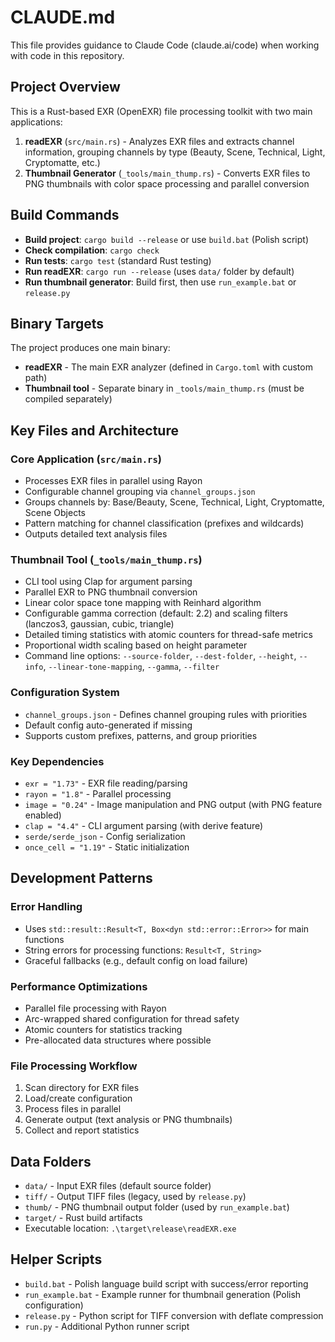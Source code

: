 # CLAUDE.md

This file provides guidance to Claude Code (claude.ai/code) when working with code in this repository.

## Project Overview

This is a Rust-based EXR (OpenEXR) file processing toolkit with two main applications:

1. **readEXR** (`src/main.rs`) - Analyzes EXR files and extracts channel information, grouping channels by type (Beauty, Scene, Technical, Light, Cryptomatte, etc.)
2. **Thumbnail Generator** (`_tools/main_thump.rs`) - Converts EXR files to PNG thumbnails with color space processing and parallel conversion

## Build Commands

- **Build project**: `cargo build --release` or use `build.bat` (Polish script)
- **Check compilation**: `cargo check`
- **Run tests**: `cargo test` (standard Rust testing)
- **Run readEXR**: `cargo run --release` (uses `data/` folder by default)
- **Run thumbnail generator**: Build first, then use `run_example.bat` or `release.py`

## Binary Targets

The project produces one main binary:
- **readEXR** - The main EXR analyzer (defined in `Cargo.toml` with custom path)
- **Thumbnail tool** - Separate binary in `_tools/main_thump.rs` (must be compiled separately)

## Key Files and Architecture

### Core Application (`src/main.rs`)
- Processes EXR files in parallel using Rayon
- Configurable channel grouping via `channel_groups.json`
- Groups channels by: Base/Beauty, Scene, Technical, Light, Cryptomatte, Scene Objects
- Pattern matching for channel classification (prefixes and wildcards)
- Outputs detailed text analysis files

### Thumbnail Tool (`_tools/main_thump.rs`)
- CLI tool using Clap for argument parsing
- Parallel EXR to PNG thumbnail conversion
- Linear color space tone mapping with Reinhard algorithm
- Configurable gamma correction (default: 2.2) and scaling filters (lanczos3, gaussian, cubic, triangle)
- Detailed timing statistics with atomic counters for thread-safe metrics
- Proportional width scaling based on height parameter
- Command line options: `--source-folder`, `--dest-folder`, `--height`, `--info`, `--linear-tone-mapping`, `--gamma`, `--filter`

### Configuration System
- `channel_groups.json` - Defines channel grouping rules with priorities
- Default config auto-generated if missing
- Supports custom prefixes, patterns, and group priorities

### Key Dependencies
- `exr = "1.73"` - EXR file reading/parsing
- `rayon = "1.8"` - Parallel processing
- `image = "0.24"` - Image manipulation and PNG output (with PNG feature enabled)
- `clap = "4.4"` - CLI argument parsing (with derive feature)
- `serde/serde_json` - Config serialization
- `once_cell = "1.19"` - Static initialization

## Development Patterns

### Error Handling
- Uses `std::result::Result<T, Box<dyn std::error::Error>>` for main functions
- String errors for processing functions: `Result<T, String>`
- Graceful fallbacks (e.g., default config on load failure)

### Performance Optimizations
- Parallel file processing with Rayon
- Arc-wrapped shared configuration for thread safety
- Atomic counters for statistics tracking
- Pre-allocated data structures where possible

### File Processing Workflow
1. Scan directory for EXR files
2. Load/create configuration
3. Process files in parallel
4. Generate output (text analysis or PNG thumbnails)
5. Collect and report statistics

## Data Folders
- `data/` - Input EXR files (default source folder)
- `tiff/` - Output TIFF files (legacy, used by `release.py`)
- `thumb/` - PNG thumbnail output folder (used by `run_example.bat`)
- `target/` - Rust build artifacts
- Executable location: `.\target\release\readEXR.exe`

## Helper Scripts
- `build.bat` - Polish language build script with success/error reporting
- `run_example.bat` - Example runner for thumbnail generation (Polish configuration)
- `release.py` - Python script for TIFF conversion with deflate compression
- `run.py` - Additional Python runner script